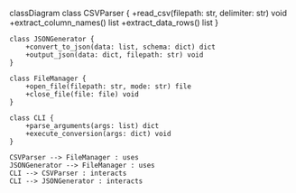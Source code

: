 classDiagram
    class CSVParser {
        +read_csv(filepath: str, delimiter: str) void
        +extract_column_names() list
        +extract_data_rows() list
    }

    class JSONGenerator {
        +convert_to_json(data: list, schema: dict) dict
        +output_json(data: dict, filepath: str) void
    }

    class FileManager {
        +open_file(filepath: str, mode: str) file
        +close_file(file: file) void
    }

    class CLI {
        +parse_arguments(args: list) dict
        +execute_conversion(args: dict) void
    }

    CSVParser --> FileManager : uses
    JSONGenerator --> FileManager : uses
    CLI --> CSVParser : interacts
    CLI --> JSONGenerator : interacts